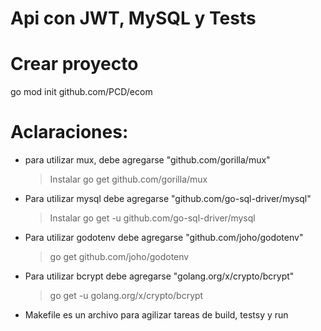 # Api con JWT, MySQL  y Tests

# Crear proyecto 
go mod init github.com/PCD/ecom


# Aclaraciones:
- para utilizar mux, debe agregarse "github.com/gorilla/mux" 

	> Instalar go get github.com/gorilla/mux

- Para utilizar mysql debe agregarse "github.com/go-sql-driver/mysql"

	> Instalar go get -u github.com/go-sql-driver/mysql

- Para utilizar godotenv debe agregarse "github.com/joho/godotenv"

	>go get github.com/joho/godotenv

- Para utilizar bcrypt debe agregarse "golang.org/x/crypto/bcrypt"

	>go get -u golang.org/x/crypto/bcrypt


- Makefile es un archivo para agilizar tareas de build, testsy y run 






